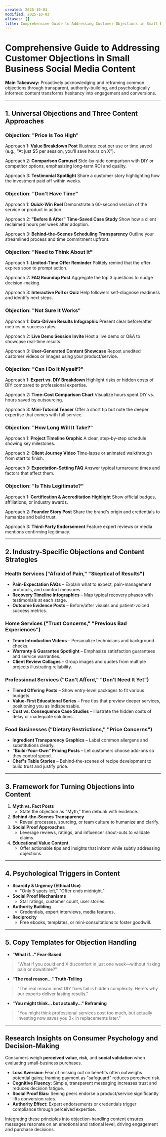 ```yaml
---
created: 2025-10-03
modified: 2025-10-03
aliases: []
title: Comprehensive Guide to Addressing Customer Objections in Small Business Social Media Content
---
```

# Comprehensive Guide to Addressing Customer Objections in Small Business Social Media Content

**Main Takeaway:** Proactively acknowledging and reframing common objections through transparent, authority-building, and psychologically informed content transforms hesitancy into engagement and conversions.

***
## 1. Universal Objections and Three Content Approaches

### Objection: "Price Is Too High"

Approach 1: **Value Breakdown Post**
Illustrate cost per use or time saved (e.g., "At just \$5 per session, you'll save hours on X").

Approach 2: **Comparison Carousel**
Side-by-side comparison with DIY or competitor options, emphasizing long-term ROI and quality.

Approach 3: **Testimonial Spotlight**
Share a customer story highlighting how the investment paid off within weeks.

### Objection: "Don't Have Time"

Approach 1: **Quick-Win Reel**
Demonstrate a 60-second version of the service or product in action.

Approach 2: **"Before \& After" Time-Saved Case Study**
Show how a client reclaimed hours per week after adoption.

Approach 3: **Behind-the-Scenes Scheduling Transparency**
Outline your streamlined process and time commitment upfront.

### Objection: "Need to Think About It"

Approach 1: **Limited-Time Offer Reminder**
Politely remind that the offer expires soon to prompt action.

Approach 2: **FAQ Roundup Post**
Aggregate the top 3 questions to nudge decision-making.

Approach 3: **Interactive Poll or Quiz**
Help followers self-diagnose readiness and identify next steps.

### Objection: "Not Sure It Works"

Approach 1: **Data-Driven Results Infographic**
Present clear before/after metrics or success rates.

Approach 2: **Live Demo Session Invite**
Host a live demo or Q\&A to showcase real-time results.

Approach 3: **User-Generated Content Showcase**
Repost unedited customer videos or images using your product/service.

### Objection: "Can I Do It Myself?"

Approach 1: **Expert vs. DIY Breakdown**
Highlight risks or hidden costs of DIY compared to professional expertise.

Approach 2: **Time-Cost Comparison Chart**
Visualize hours spent DIY vs. hours saved by outsourcing.

Approach 3: **Mini-Tutorial Teaser**
Offer a short tip but note the deeper expertise that comes with full service.

### Objection: "How Long Will It Take?"

Approach 1: **Project Timeline Graphic**
A clear, step-by-step schedule showing key milestones.

Approach 2: **Client Journey Video**
Time-lapse or animated walkthrough from start to finish.

Approach 3: **Expectation-Setting FAQ**
Answer typical turnaround times and factors that affect them.

### Objection: "Is This Legitimate?"

Approach 1: **Certification \& Accreditation Highlight**
Show official badges, affiliations, or industry awards.

Approach 2: **Founder Story Post**
Share the brand's origin and credentials to humanize and build trust.

Approach 3: **Third-Party Endorsement**
Feature expert reviews or media mentions confirming legitimacy.

***
## 2. Industry-Specific Objections and Content Strategies

### Health Services ("Afraid of Pain," "Skeptical of Results")

- **Pain-Expectation FAQs** – Explain what to expect, pain-management protocols, and comfort measures.
- **Recovery Timeline Infographics** – Map typical recovery phases with testimonials at each stage.
- **Outcome Evidence Posts** – Before/after visuals and patient-voiced success metrics.

### Home Services ("Trust Concerns," "Previous Bad Experiences")

- **Team Introduction Videos** – Personalize technicians and background checks.
- **Warranty \& Guarantee Spotlight** – Emphasize satisfaction guarantees and service warranties.
- **Client Review Collages** – Group images and quotes from multiple projects illustrating reliability.

### Professional Services ("Can't Afford," "Don't Need It Yet")

- **Tiered Offering Posts** – Show entry-level packages to fit various budgets.
- **Value-First Educational Series** – Free tips that preview deeper services, positioning you as indispensable.
- **Cost vs. Consequence Case Studies** – Illustrate the hidden costs of delay or inadequate solutions.

### Food Businesses ("Dietary Restrictions," "Price Concerns")

- **Ingredient Transparency Graphics** – Label common allergens and substitutions clearly.
- **"Build-Your-Own" Pricing Posts** – Let customers choose add-ons so they control spend.
- **Chef's Table Stories** – Behind-the-scenes of recipe development to build trust and justify price.

***
## 3. Framework for Turning Objections into Content

1. **Myth vs. Fact Posts**
	- State the objection as "Myth," then debunk with evidence.
2. **Behind-the-Scenes Transparency**
	- Reveal processes, sourcing, or team culture to humanize and clarify.
3. **Social Proof Approaches**
	- Leverage reviews, ratings, and influencer shout-outs to validate claims.
4. **Educational Value Content**
	- Offer actionable tips and insights that inform while subtly addressing objections.

***
## 4. Psychological Triggers in Content

- **Scarcity \& Urgency (Ethical Use)**
	- "Only 5 spots left," "Offer ends midnight."
- **Social Proof Mechanisms**
	- Star ratings, customer count, user stories.
- **Authority Building**
	- Credentials, expert interviews, media features.
- **Reciprocity**
	- Free ebooks, templates, or mini-consultations to foster goodwill.

***
## 5. Copy Templates for Objection Handling

- **"What if…" Fear-Based**

> "What if you could end X discomfort in just one week—without risking pain or downtime?"

- **"The real reason…" Truth-Telling**

> "The real reason most DIY fixes fail is hidden complexity. Here's why our experts deliver lasting results."

- **"You might think… but actually…" Reframing**

> "You might think professional services cost too much, but actually investing now saves you 3× in replacements later."
***
## Research Insights on Consumer Psychology and Decision-Making

Consumers weigh **perceived value**, **risk**, and **social validation** when evaluating small-business purchases.

- **Loss Aversion:** Fear of missing out on benefits often outweighs potential gains; framing payment as "safeguard" reduces perceived risk.
- **Cognitive Fluency:** Simple, transparent messaging increases trust and reduces decision fatigue.
- **Social Proof Bias:** Seeing peers endorse a product/service significantly lifts conversion rates.
- **Authority Effect:** Expert endorsements or credentials trigger compliance through perceived expertise.

Integrating these principles into objection-handling content ensures messages resonate on an emotional and rational level, driving engagement and purchase decisions.

